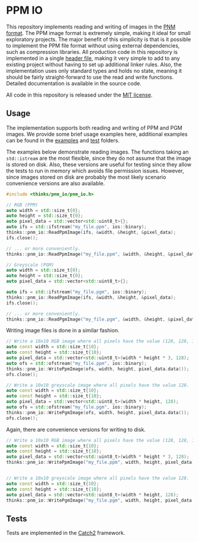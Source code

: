 # PPM IO
This repository implements reading and writing of images in the [PNM format](https://en.wikipedia.org/wiki/Netpbm_format). The PPM image format is extremely simple, making it ideal for small exploratory projects. The major benefit of this simplicity is that is it possible to implement the PPM file format without using external dependencies, such as compression libraries. All production code in this repository is implemented in a single [header file](https://github.com/thinks/ppm-io/blob/master/include/thinks/ppm_io/ppm_io.h), making it very simple to add to any existing project without having to set up additional linker rules. Also, the implementation uses only standard types and holds no state, meaning it should be fairly straight-forward to use the read and write functions. Detailed documentation is available in the source code.

All code in this repository is released under the [MIT license](https://en.wikipedia.org/wiki/MIT_License).

## Usage
The implementation supports both reading and writing of PPM and PGM images. We provide some brief usage examples here, additional examples can be found in the [examples](https://github.com/thinks/ppm-io/blob/master/examples/) and [test](https://github.com/thinks/ppm-io/blob/master/test/) folders.

The examples below demonstrate reading images. The functions taking an `std::istream` are the most flexible, since they do not assume that the image is stored on disk. Also, these versions are useful for testing since they allow the tests to run in memory which avoids file permission issues. However, since images stored on disk are probably the most likely scenario convenience versions are also available.
```cpp
#include <thinks/pnm_io/pnm_io.h>

// RGB (PPM)
auto width = std::size_t{0};
auto height = std::size_t{0};
auto pixel_data = std::vector<std::uint8_t>{};
auto ifs = std::ifstream("my_file.ppm", ios::binary);
thinks::pnm_io::ReadPpmImage(ifs, &width, &height, &pixel_data);
ifs.close();

// ... or more conveniently.
thinks::pnm_io::ReadPpmImage("my_file.ppm", &width, &height, &pixel_data);

// Greyscale (PGM)
auto width = std::size_t{0};
auto height = std::size_t{0};
auto pixel_data = std::vector<std::uint8_t>{};

auto ifs = std::ifstream("my_file.pgm", ios::binary);
thinks::pnm_io::ReadPgmImage(ifs, &width, &height, &pixel_data);
ifs.close();

// ... or more conveniently.
thinks::pnm_io::ReadPgmImage("my_file.pgm", &width, &height, &pixel_data);
```
Writing image files is done in a similar fashion.
```cpp
// Write a 10x10 RGB image where all pixels have the value (128, 128, 128).
auto const width = std::size_t{10};
auto const height = std::size_t{10};
auto pixel_data = std::vector<std::uint8_t>(width * height * 3, 128);
auto ofs = std::ofstream("my_file.ppm", ios::binary);
thinks::pnm_io::WritePpmImage(ofs, width, height, pixel_data.data());
ofs.close();

// Write a 10x10 greyscale image where all pixels have the value 128.
auto const width = std::size_t{10};
auto const height = std::size_t{10};
auto pixel_data = std::vector<std::uint8_t>(width * height, 128);
auto ofs = std::ofstream("my_file.pgm", ios::binary);
thinks::pnm_io::WritePgmImage(ofs, width, height, pixel_data.data());
ofs.close();
```
Again, there are convenience versions for writing to disk.
```cpp
// Write a 10x10 RGB image where all pixels have the value (128, 128, 128).
auto const width = std::size_t{10};
auto const height = std::size_t{10};
auto pixel_data = std::vector<std::uint8_t>(width * height * 3, 128);
thinks::pnm_io::WritePpmImage("my_file.ppm", width, height, pixel_data);


// Write a 10x10 greyscale image where all pixels have the value 128.
auto const width = std::size_t{10};
auto const height = std::size_t{10};
auto pixel_data = std::vector<std::uint8_t>(width * height, 128);
thinks::pnm_io::WritePgmImage("my_file.pgm", width, height, pixel_data.data());
```

## Tests
Tests are implemented in the [Catch2](https://github.com/catchorg/Catch2) framework.
